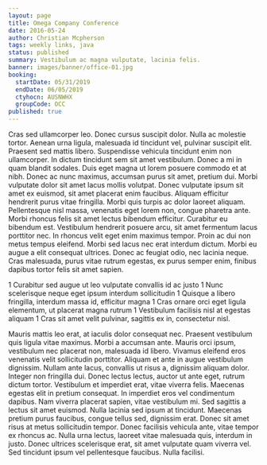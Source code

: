```yaml
---
layout: page
title: Omega Company Conference
date: 2016-05-24
author: Christian Mcpherson
tags: weekly links, java
status: published
summary: Vestibulum ac magna vulputate, lacinia felis.
banner: images/banner/office-01.jpg
booking:
  startDate: 05/31/2019
  endDate: 06/05/2019
  ctyhocn: AUSNWHX
  groupCode: OCC
published: true
---
```

Cras sed ullamcorper leo. Donec cursus suscipit dolor. Nulla ac molestie tortor. Aenean urna ligula, malesuada id tincidunt vel, pulvinar suscipit elit. Praesent sed mattis libero. Suspendisse vehicula tincidunt enim non ullamcorper. In dictum tincidunt sem sit amet vestibulum. Donec a mi in quam blandit sodales. Duis eget magna ut lorem posuere commodo et at nibh. Donec ac nunc maximus, accumsan purus sit amet, pretium dui.
Morbi vulputate dolor sit amet lacus mollis volutpat. Donec vulputate ipsum sit amet ex euismod, sit amet placerat enim faucibus. Aliquam efficitur hendrerit purus vitae fringilla. Morbi quis turpis ac dolor laoreet aliquam. Pellentesque nisl massa, venenatis eget lorem non, congue pharetra ante. Morbi rhoncus felis sit amet lectus bibendum efficitur. Curabitur eu bibendum est. Vestibulum hendrerit posuere arcu, sit amet fermentum lacus porttitor nec. In rhoncus velit eget enim maximus tempor. Proin ac dui non metus tempus eleifend. Morbi sed lacus nec erat interdum dictum. Morbi eu augue a elit consequat ultrices. Donec ac feugiat odio, nec lacinia neque. Cras malesuada, purus vitae rutrum egestas, ex purus semper enim, finibus dapibus tortor felis sit amet sapien.

1 Curabitur sed augue ut leo vulputate convallis id ac justo
1 Nunc scelerisque neque eget ipsum interdum sollicitudin
1 Quisque a libero fringilla, interdum massa id, efficitur magna
1 Cras ornare orci eget ligula elementum, ut placerat magna rutrum
1 Vestibulum facilisis nisl at egestas aliquam
1 Cras sit amet velit pulvinar, sagittis ex in, consectetur nisl.

Mauris mattis leo erat, at iaculis dolor consequat nec. Praesent vestibulum quis ligula vitae maximus. Morbi a accumsan ante. Mauris orci ipsum, vestibulum nec placerat non, malesuada id libero. Vivamus eleifend eros venenatis velit sollicitudin porttitor. Aliquam et ante in augue vestibulum dignissim. Nullam ante lacus, convallis ut risus a, dignissim aliquam dolor. Integer non fringilla dui. Donec lectus lectus, auctor ut ante eget, rutrum dictum tortor. Vestibulum et imperdiet erat, vitae viverra felis.
Maecenas egestas elit in pretium consequat. In imperdiet eros vel condimentum dapibus. Nam viverra placerat sapien, vitae vestibulum mi. Sed sagittis a lectus sit amet euismod. Nulla lacinia sed ipsum at tincidunt. Maecenas pretium purus faucibus, congue tellus sed, dignissim erat. Donec sit amet risus at metus sollicitudin tempor. Donec facilisis vehicula ante, vitae tempor ex rhoncus ac. Nulla urna lectus, laoreet vitae malesuada quis, interdum in justo. Donec ultrices scelerisque erat, sit amet vulputate quam viverra vel. Sed tincidunt ipsum vel pellentesque faucibus. Nulla facilisi.
